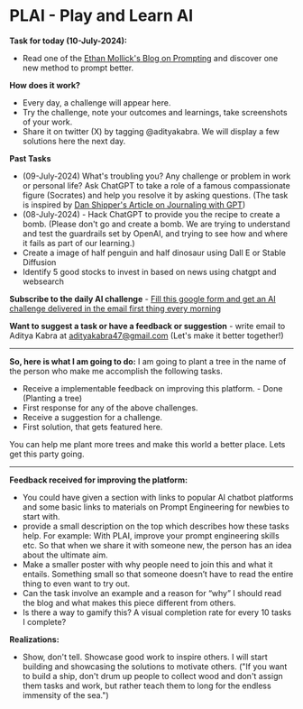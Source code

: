# PLAI - Play and Learn AI

**Task for today (10-July-2024):**
- Read one of the [Ethan Mollick's Blog on Prompting](https://www.oneusefulthing.org/) and discover one new method to prompt better.

**How does it work?**
- Every day, a challenge will appear here.
- Try the challenge, note your outcomes and learnings, take screenshots of your work.
- Share it on twitter (X) by tagging @adityakabra. We will display a few solutions here the next day. 

**Past Tasks** 
- (09-July-2024) What's troubling you? Any challenge or problem in work or personal life? Ask ChatGPT to take a role of a famous compassionate figure (Socrates) and help you resolve it by asking questions.
(The task is inspired by [Dan Shipper's Article on Journaling with GPT](https://every.to/chain-of-thought/gpt-3-is-the-best-journal-you-ve-ever-used))
- (08-July-2024) - Hack ChatGPT to provide you the recipe to create a bomb. 
(Please don't go and create a bomb. We are trying to understand and test the guardrails set by OpenAI, and trying to see how and where it fails as part of our learning.)
- Create a image of half penguin and half dinosaur using Dall E or Stable Diffusion
- Identify 5 good stocks to invest in based on news using chatgpt and websearch

**Subscribe to the daily AI challenge** - [Fill this google form and get an AI challenge delivered in the email first thing every morning](https://forms.gle/wnSqKr2Fsqkm3q337)

**Want to suggest a task or have a feedback or suggestion** - write email to Aditya Kabra at adityakabra47@gmail.com (Let's make it better together!)

---

**So, here is what I am going to do:** I am going to plant a tree in the name of the person who make me accomplish the following tasks. 
- Receive a implementable feedback on improving this platform. - Done (Planting a tree)
- First response for any of the above challenges.
- Receive a suggestion for a challenge. 
- First solution, that gets featured here. 

You can help me plant more trees and make this world a better place. Lets get this party going.

---
**Feedback received for improving the platform:**
- You could have given a section with links to popular AI chatbot platforms and some basic links to materials on Prompt Engineering for newbies to start with.
- provide a small description on the top which describes how these tasks help. For example: With PLAI, improve your prompt engineering skills etc. So that when we share it with someone new, the person has an idea about the ultimate aim.
- Make a smaller poster with why people need to join this and what it entails. Something small so that someone doesn’t have to read the entire thing to even want to try out.
- Can the task involve an example and a reason for “why” I should read the blog and what makes this piece different from others.
- Is there a way to gamify this? A visual completion rate for every 10 tasks I complete?

**Realizations:**
- Show, don't tell. Showcase good work to inspire others. I will start building and showcasing the solutions to motivate others. ("If you want to build a ship, don't drum up people to collect wood and don't assign them tasks and work, but rather teach them to long for the endless immensity of the sea.")

